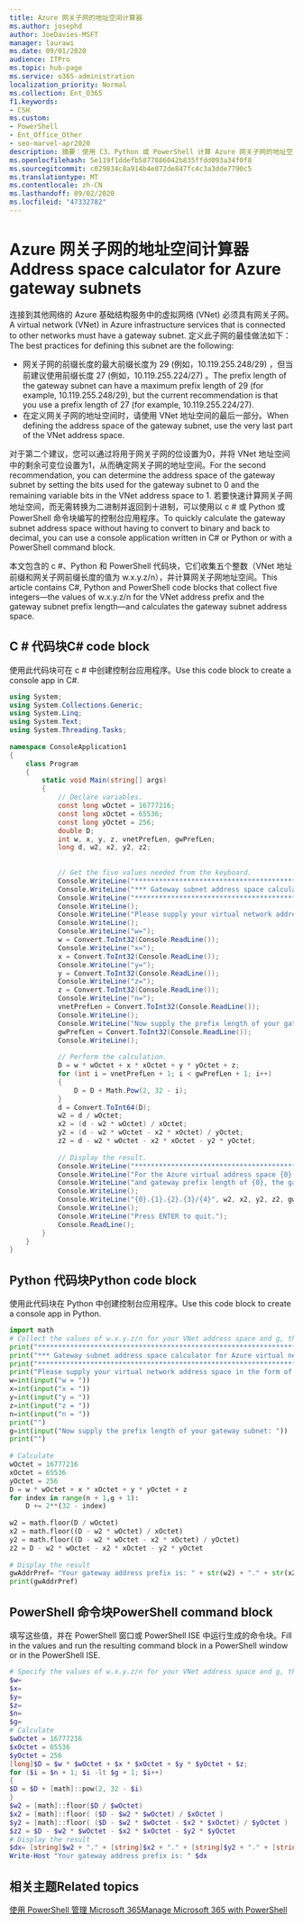 ```yaml
---
title: Azure 网关子网的地址空间计算器
ms.author: josephd
author: JoeDavies-MSFT
manager: laurawi
ms.date: 09/01/2020
audience: ITPro
ms.topic: hub-page
ms.service: o365-administration
localization_priority: Normal
ms.collection: Ent_O365
f1.keywords:
- CSH
ms.custom:
- PowerShell
- Ent_Office_Other
- seo-marvel-apr2020
description: 摘要：使用 C3、Python 或 PowerShell 计算 Azure 网关子网的地址空间。
ms.openlocfilehash: 5e119f1ddefb5877886042b835ffdd093a34f0f8
ms.sourcegitcommit: c029834c8a914b4e072de847fc4c3a3dde7790c5
ms.translationtype: MT
ms.contentlocale: zh-CN
ms.lasthandoff: 09/02/2020
ms.locfileid: "47332782"
---
```

# <a name="address-space-calculator-for-azure-gateway-subnets"></a><span data-ttu-id="8f752-103">Azure 网关子网的地址空间计算器</span><span class="sxs-lookup"><span data-stu-id="8f752-103">Address space calculator for Azure gateway subnets</span></span>

<span data-ttu-id="8f752-104">连接到其他网络的 Azure 基础结构服务中的虚拟网络 (VNet) 必须具有网关子网。</span><span class="sxs-lookup"><span data-stu-id="8f752-104">A virtual network (VNet) in Azure infrastructure services that is connected to other networks must have a gateway subnet.</span></span> <span data-ttu-id="8f752-105">定义此子网的最佳做法如下：</span><span class="sxs-lookup"><span data-stu-id="8f752-105">The best practices for defining this subnet are the following:</span></span>

- <span data-ttu-id="8f752-106">网关子网的前缀长度的最大前缀长度为 29 (例如，10.119.255.248/29) ，但当前建议使用前缀长度 27 (例如，10.119.255.224/27) 。</span><span class="sxs-lookup"><span data-stu-id="8f752-106">The prefix length of the gateway subnet can have a maximum prefix length of 29 (for example, 10.119.255.248/29), but the current recommendation is that you use a prefix length of 27 (for example, 10.119.255.224/27).</span></span>
- <span data-ttu-id="8f752-107">在定义网关子网的地址空间时，请使用 VNet 地址空间的最后一部分。</span><span class="sxs-lookup"><span data-stu-id="8f752-107">When defining the address space of the gateway subnet, use the very last part of the VNet address space.</span></span>

<span data-ttu-id="8f752-108">对于第二个建议，您可以通过将用于网关子网的位设置为0，并将 VNet 地址空间中的剩余可变位设置为1，从而确定网关子网的地址空间。</span><span class="sxs-lookup"><span data-stu-id="8f752-108">For the second recommendation, you can determine the address space of the gateway subnet by setting the bits used for the gateway subnet to 0 and the remaining variable bits in the VNet address space to 1.</span></span> <span data-ttu-id="8f752-109">若要快速计算网关子网地址空间，而无需转换为二进制并返回到十进制，可以使用以 c # 或 Python 或 PowerShell 命令块编写的控制台应用程序。</span><span class="sxs-lookup"><span data-stu-id="8f752-109">To quickly calculate the gateway subnet address space without having to convert to binary and back to decimal, you can use a console application written in C# or Python or with a PowerShell command block.</span></span>

<span data-ttu-id="8f752-110">本文包含的 c #、Python 和 PowerShell 代码块，它们收集五个整数（VNet 地址前缀和网关子网前缀长度的值为 w.x.y.z/n），并计算网关子网地址空间。</span><span class="sxs-lookup"><span data-stu-id="8f752-110">This article contains C#, Python and PowerShell code blocks that collect five integers—the values of w.x.y.z/n for the VNet address prefix and the gateway subnet prefix length—and calculates the gateway subnet address space.</span></span>

## <a name="c-code-block"></a><span data-ttu-id="8f752-111">C # 代码块</span><span class="sxs-lookup"><span data-stu-id="8f752-111">C# code block</span></span>

<span data-ttu-id="8f752-112">使用此代码块可在 c # 中创建控制台应用程序。</span><span class="sxs-lookup"><span data-stu-id="8f752-112">Use this code block to create a console app in C#.</span></span>

```c#
using System; 
using System.Collections.Generic; 
using System.Linq; 
using System.Text; 
using System.Threading.Tasks; 
 
namespace ConsoleApplication1 
{ 
    class Program 
    { 
        static void Main(string[] args) 
        { 
            // Declare variables. 
            const long wOctet = 16777216;  
            const long xOctet = 65536; 
            const long yOctet = 256; 
            double D; 
            int w, x, y, z, vnetPrefLen, gwPrefLen; 
            long d, w2, x2, y2, z2; 
             
 
            // Get the five values needed from the keyboard. 
            Console.WriteLine("**************************************************************************"); 
            Console.WriteLine("*** Gateway subnet address space calculator for Azure virtual networks ***");             
            Console.WriteLine("**************************************************************************");  
            Console.WriteLine(); 
            Console.WriteLine("Please supply your virtual network address space in the form of w.x.y.z/n."); 
            Console.WriteLine(); 
            Console.WriteLine("w="); 
            w = Convert.ToInt32(Console.ReadLine()); 
            Console.WriteLine("x="); 
            x = Convert.ToInt32(Console.ReadLine()); 
            Console.WriteLine("y="); 
            y = Convert.ToInt32(Console.ReadLine()); 
            Console.WriteLine("z="); 
            z = Convert.ToInt32(Console.ReadLine()); 
            Console.WriteLine("n="); 
            vnetPrefLen = Convert.ToInt32(Console.ReadLine()); 
            Console.WriteLine(); 
            Console.WriteLine("Now supply the prefix length of your gateway subnet:"); 
            gwPrefLen = Convert.ToInt32(Console.ReadLine()); 
            Console.WriteLine(); 
 
            // Perform the calculation. 
            D = w * wOctet + x * xOctet + y * yOctet + z; 
            for (int i = vnetPrefLen + 1; i < gwPrefLen + 1; i++) 
            { 
                D = D + Math.Pow(2, 32 - i); 
            } 
            d = Convert.ToInt64(D); 
            w2 = d / wOctet; 
            x2 = (d - w2 * wOctet) / xOctet;  
            y2 = (d - w2 * wOctet - x2 * xOctet) / yOctet; 
            z2 = d - w2 * wOctet - x2 * xOctet - y2 * yOctet; 
             
            // Display the result.             
            Console.WriteLine("**************************************************************************");  
            Console.WriteLine("For the Azure virtual address space {0}.{1}.{2}.{3}/{4}", w, x, y, z, vnetPrefLen); 
            Console.WriteLine("and gateway prefix length of {0}, the gateway subnet address space is:", gwPrefLen); 
            Console.WriteLine(); 
            Console.WriteLine("{0}.{1}.{2}.{3}/{4}", w2, x2, y2, z2, gwPrefLen); 
            Console.WriteLine(); 
            Console.WriteLine("Press ENTER to quit."); 
            Console.ReadLine(); 
        } 
    } 
} 
```

## <a name="python-code-block"></a><span data-ttu-id="8f752-113">Python 代码块</span><span class="sxs-lookup"><span data-stu-id="8f752-113">Python code block</span></span>

<span data-ttu-id="8f752-114">使用此代码块在 Python 中创建控制台应用程序。</span><span class="sxs-lookup"><span data-stu-id="8f752-114">Use this code block to create a console app in Python.</span></span>

```python
import math 
# Collect the values of w.x.y.z/n for your VNet address space and g, the prefix length of your gateway subnet 
print("**************************************************************************")  
print("*** Gateway subnet address space calculator for Azure virtual networks ***")  
print("**************************************************************************\n")   
print("Please supply your virtual network address space in the form of w.x.y.z/n.");  
w=int(input("w = ")) 
x=int(input("x = ")) 
y=int(input("y = ")) 
z=int(input("z = ")) 
n=int(input("n = ")) 
print("")  
g=int(input("Now supply the prefix length of your gateway subnet: ")) 
print("")  
 
# Calculate  
wOctet = 16777216  
xOctet = 65536  
yOctet = 256  
D = w * wOctet + x * xOctet + y * yOctet + z 
for index in range(n + 1,g + 1): 
    D += 2**(32 - index)  
 
w2 = math.floor(D / wOctet)  
x2 = math.floor((D - w2 * wOctet) / xOctet) 
y2 = math.floor((D - w2 * wOctet - x2 * xOctet) / yOctet) 
z2 = D - w2 * wOctet - x2 * xOctet - y2 * yOctet  
 
# Display the result  
gwAddrPref= "Your gateway address prefix is: " + str(w2) + "." + str(x2) + "." + str(y2) + "." + str(z2) + "/" + str(g)  
print(gwAddrPref) 
```


## <a name="powershell-command-block"></a><span data-ttu-id="8f752-115">PowerShell 命令块</span><span class="sxs-lookup"><span data-stu-id="8f752-115">PowerShell command block</span></span>

<span data-ttu-id="8f752-116">填写这些值，并在 PowerShell 窗口或 PowerShell ISE 中运行生成的命令块。</span><span class="sxs-lookup"><span data-stu-id="8f752-116">Fill in the values and run the resulting command block in a PowerShell window or in the PowerShell ISE.</span></span>

```powershell
# Specify the values of w.x.y.z/n for your VNet address space and g, the prefix length of your gateway subnet: 
$w= 
$x= 
$y= 
$z= 
$n= 
$g= 
# Calculate 
$wOctet = 16777216 
$xOctet = 65536 
$yOctet = 256 
[long]$D = $w * $wOctet + $x * $xOctet + $y * $yOctet + $z; 
for ($i = $n + 1; $i -lt $g + 1; $i++) 
{ 
$D = $D + [math]::pow(2, 32 - $i) 
} 
$w2 = [math]::floor($D / $wOctet) 
$x2 = [math]::floor( ($D - $w2 * $wOctet) / $xOctet ) 
$y2 = [math]::floor( ($D - $w2 * $wOctet - $x2 * $xOctet) / $yOctet ) 
$z2 = $D - $w2 * $wOctet - $x2 * $xOctet - $y2 * $yOctet 
# Display the result 
$dx= [string]$w2 + "." + [string]$x2 + "." + [string]$y2 + "." + [string]$z2 + "/" + [string]$g 
Write-Host "Your gateway address prefix is: " $dx
```
    
## <a name="related-topics"></a><span data-ttu-id="8f752-117">相关主题</span><span class="sxs-lookup"><span data-stu-id="8f752-117">Related topics</span></span>

[<span data-ttu-id="8f752-118">使用 PowerShell 管理 Microsoft 365</span><span class="sxs-lookup"><span data-stu-id="8f752-118">Manage Microsoft 365 with PowerShell</span></span>](manage-microsoft-365-with-microsoft-365-powershell.md)

